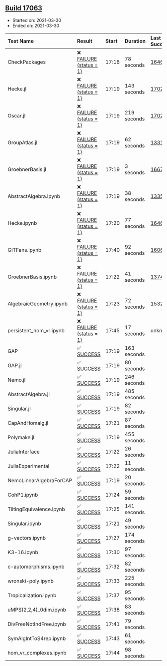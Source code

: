 ## [Build 17063](https://oscarci.mathematik.uni-kl.de/job/oscar/17063/)

* Started on: 2021-03-30
* Ended on: 2021-03-30

| Test Name    | Result | Start | Duration | Last Success | First Failure |
|:-------------|:-------|:------|:---------|:-------------|:--------------|
| CheckPackages | ❌ [FAILURE (status = 1)](https://oscarci.mathematik.uni-kl.de/job/oscar/17063/artifact/logs/build-17063/CheckPackages.log) | 17:18 | 78 seconds | [16463](https://oscarci.mathematik.uni-kl.de/job/oscar/16463/) | [16464](https://oscarci.mathematik.uni-kl.de/job/oscar/16464/) |
| Hecke.jl | ❌ [FAILURE (status = 1)](https://oscarci.mathematik.uni-kl.de/job/oscar/17063/artifact/logs/build-17063/Hecke.jl.log) | 17:19 | 143 seconds | [17022](https://oscarci.mathematik.uni-kl.de/job/oscar/17022/) | [17023](https://oscarci.mathematik.uni-kl.de/job/oscar/17023/) |
| Oscar.jl | ❌ [FAILURE (status = 1)](https://oscarci.mathematik.uni-kl.de/job/oscar/17063/artifact/logs/build-17063/Oscar.jl.log) | 17:19 | 219 seconds | [17022](https://oscarci.mathematik.uni-kl.de/job/oscar/17022/) | [17023](https://oscarci.mathematik.uni-kl.de/job/oscar/17023/) |
| GroupAtlas.jl | ❌ [FAILURE (status = 1)](https://oscarci.mathematik.uni-kl.de/job/oscar/17063/artifact/logs/build-17063/GroupAtlas.jl.log) | 17:19 | 62 seconds | [13311](https://oscarci.mathematik.uni-kl.de/job/oscar/13311/) | [13312](https://oscarci.mathematik.uni-kl.de/job/oscar/13312/) |
| GroebnerBasis.jl | ❌ [FAILURE (status = 1)](https://oscarci.mathematik.uni-kl.de/job/oscar/17063/artifact/logs/build-17063/GroebnerBasis.jl.log) | 17:19 | 3 seconds | [16676](https://oscarci.mathematik.uni-kl.de/job/oscar/16676/) | [16677](https://oscarci.mathematik.uni-kl.de/job/oscar/16677/) |
| AbstractAlgebra.ipynb | ❌ [FAILURE (status = 1)](https://oscarci.mathematik.uni-kl.de/job/oscar/17063/artifact/logs/build-17063/AbstractAlgebra.ipynb.log) | 17:19 | 38 seconds | [13355](https://oscarci.mathematik.uni-kl.de/job/oscar/13355/) | [13356](https://oscarci.mathematik.uni-kl.de/job/oscar/13356/) |
| Hecke.ipynb | ❌ [FAILURE (status = 1)](https://oscarci.mathematik.uni-kl.de/job/oscar/17063/artifact/logs/build-17063/Hecke.ipynb.log) | 17:20 | 77 seconds | [16463](https://oscarci.mathematik.uni-kl.de/job/oscar/16463/) | [16464](https://oscarci.mathematik.uni-kl.de/job/oscar/16464/) |
| GITFans.ipynb | ❌ [FAILURE (status = 1)](https://oscarci.mathematik.uni-kl.de/job/oscar/17063/artifact/logs/build-17063/GITFans.ipynb.log) | 17:40 | 92 seconds | [16068](https://oscarci.mathematik.uni-kl.de/job/oscar/16068/) | [16069](https://oscarci.mathematik.uni-kl.de/job/oscar/16069/) |
| GroebnerBasis.ipynb | ❌ [FAILURE (status = 1)](https://oscarci.mathematik.uni-kl.de/job/oscar/17063/artifact/logs/build-17063/GroebnerBasis.ipynb.log) | 17:22 | 41 seconds | [13748](https://oscarci.mathematik.uni-kl.de/job/oscar/13748/) | [13749](https://oscarci.mathematik.uni-kl.de/job/oscar/13749/) |
| AlgebraicGeometry.ipynb | ❌ [FAILURE (status = 1)](https://oscarci.mathematik.uni-kl.de/job/oscar/17063/artifact/logs/build-17063/AlgebraicGeometry.ipynb.log) | 17:23 | 72 seconds | [15322](https://oscarci.mathematik.uni-kl.de/job/oscar/15322/) | [15323](https://oscarci.mathematik.uni-kl.de/job/oscar/15323/) |
| persistent_hom_vr.ipynb | ❌ [FAILURE (status = 1)](https://oscarci.mathematik.uni-kl.de/job/oscar/17063/artifact/logs/build-17063/persistent_hom_vr.ipynb.log) | 17:45 | 17 seconds | unknown | unknown |
| GAP | ✅ [SUCCESS](https://oscarci.mathematik.uni-kl.de/job/oscar/17063/artifact/logs/build-17063/GAP.log) | 17:19 | 163 seconds |  |  |
| GAP.jl | ✅ [SUCCESS](https://oscarci.mathematik.uni-kl.de/job/oscar/17063/artifact/logs/build-17063/GAP.jl.log) | 17:19 | 80 seconds |  |  |
| Nemo.jl | ✅ [SUCCESS](https://oscarci.mathematik.uni-kl.de/job/oscar/17063/artifact/logs/build-17063/Nemo.jl.log) | 17:19 | 246 seconds |  |  |
| AbstractAlgebra.jl | ✅ [SUCCESS](https://oscarci.mathematik.uni-kl.de/job/oscar/17063/artifact/logs/build-17063/AbstractAlgebra.jl.log) | 17:19 | 485 seconds |  |  |
| Singular.jl | ✅ [SUCCESS](https://oscarci.mathematik.uni-kl.de/job/oscar/17063/artifact/logs/build-17063/Singular.jl.log) | 17:19 | 82 seconds |  |  |
| CapAndHomalg.jl | ✅ [SUCCESS](https://oscarci.mathematik.uni-kl.de/job/oscar/17063/artifact/logs/build-17063/CapAndHomalg.jl.log) | 17:21 | 87 seconds |  |  |
| Polymake.jl | ✅ [SUCCESS](https://oscarci.mathematik.uni-kl.de/job/oscar/17063/artifact/logs/build-17063/Polymake.jl.log) | 17:19 | 455 seconds |  |  |
| JuliaInterface | ✅ [SUCCESS](https://oscarci.mathematik.uni-kl.de/job/oscar/17063/artifact/logs/build-17063/JuliaInterface.log) | 17:22 | 26 seconds |  |  |
| JuliaExperimental | ✅ [SUCCESS](https://oscarci.mathematik.uni-kl.de/job/oscar/17063/artifact/logs/build-17063/JuliaExperimental.log) | 17:22 | 11 seconds |  |  |
| NemoLinearAlgebraForCAP | ✅ [SUCCESS](https://oscarci.mathematik.uni-kl.de/job/oscar/17063/artifact/logs/build-17063/NemoLinearAlgebraForCAP.log) | 17:19 | 20 seconds |  |  |
| CohP1.ipynb | ✅ [SUCCESS](https://oscarci.mathematik.uni-kl.de/job/oscar/17063/artifact/logs/build-17063/CohP1.ipynb.log) | 17:24 | 59 seconds |  |  |
| TiltingEquivalence.ipynb | ✅ [SUCCESS](https://oscarci.mathematik.uni-kl.de/job/oscar/17063/artifact/logs/build-17063/TiltingEquivalence.ipynb.log) | 17:25 | 141 seconds |  |  |
| Singular.ipynb | ✅ [SUCCESS](https://oscarci.mathematik.uni-kl.de/job/oscar/17063/artifact/logs/build-17063/Singular.ipynb.log) | 17:21 | 49 seconds |  |  |
| g-vectors.ipynb | ✅ [SUCCESS](https://oscarci.mathematik.uni-kl.de/job/oscar/17063/artifact/logs/build-17063/g-vectors.ipynb.log) | 17:27 | 174 seconds |  |  |
| K3-16.ipynb | ✅ [SUCCESS](https://oscarci.mathematik.uni-kl.de/job/oscar/17063/artifact/logs/build-17063/K3-16.ipynb.log) | 17:30 | 97 seconds |  |  |
| c-automorphisms.ipynb | ✅ [SUCCESS](https://oscarci.mathematik.uni-kl.de/job/oscar/17063/artifact/logs/build-17063/c-automorphisms.ipynb.log) | 17:32 | 82 seconds |  |  |
| wronski-poly.ipynb | ✅ [SUCCESS](https://oscarci.mathematik.uni-kl.de/job/oscar/17063/artifact/logs/build-17063/wronski-poly.ipynb.log) | 17:33 | 225 seconds |  |  |
| Tropicalization.ipynb | ✅ [SUCCESS](https://oscarci.mathematik.uni-kl.de/job/oscar/17063/artifact/logs/build-17063/Tropicalization.ipynb.log) | 17:37 | 95 seconds |  |  |
| uMPS(2,2,4)_0dim.ipynb | ✅ [SUCCESS](https://oscarci.mathematik.uni-kl.de/job/oscar/17063/artifact/logs/build-17063/uMPS-2-2-4-_0dim.ipynb.log) | 17:38 | 83 seconds |  |  |
| DivFreeNotIndFree.ipynb | ✅ [SUCCESS](https://oscarci.mathematik.uni-kl.de/job/oscar/17063/artifact/logs/build-17063/DivFreeNotIndFree.ipynb.log) | 17:41 | 79 seconds |  |  |
| SymAlgIntToS4rep.ipynb | ✅ [SUCCESS](https://oscarci.mathematik.uni-kl.de/job/oscar/17063/artifact/logs/build-17063/SymAlgIntToS4rep.ipynb.log) | 17:43 | 61 seconds |  |  |
| hom_vr_complexes.ipynb | ✅ [SUCCESS](https://oscarci.mathematik.uni-kl.de/job/oscar/17063/artifact/logs/build-17063/hom_vr_complexes.ipynb.log) | 17:44 | 98 seconds |  |  |
